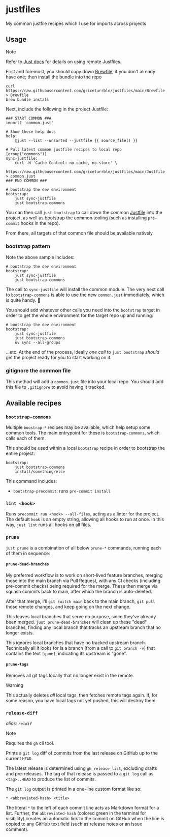# justfiles
My common justfile recipes which I use for imports across projects

## Usage

> [!note]
> Refer to [Just docs](https://just.systems/man/en/remote-justfiles.html#remote-justfiles)
> for details on using remote Justfiles.

First and foremost, you should copy down [Brewfile](Brewfile),
if you don't already have one;
then install the bundle into the repo

```shell
curl https://raw.githubusercontent.com/griceturrble/justfiles/main/Brewfile > Brewfile
brew bundle install
```

Next, include the following in the project Justfile:

```just
### START COMMON ###
import? 'common.just'

# Show these help docs
help:
    @just --list --unsorted --justfile {{ source_file() }}

# Pull latest common justfile recipes to local repo
[group("commons")]
sync-justfile:
    curl -H 'Cache-Control: no-cache, no-store' \
        https://raw.githubusercontent.com/griceturrble/justfiles/main/Justfile > common.just
### END COMMON ###

# bootstrap the dev environment
bootstrap:
    just sync-justfile
    just bootstrap-commons
```

You can then call `just bootstrap` to call down the common [Justfile](Justfile)
into the project,
as well as bootstrap the common tooling
(such as installing `pre-commit` hooks in the repo).

From there, all targets of that common file should be available natively.

### bootstrap pattern

Note the above sample includes:

```just
# bootstrap the dev environment
bootstrap:
    just sync-justfile
    just bootstrap-commons
```

The call to `sync-justfile` will install the common module.
The very next call to `bootstrap-commons` is able to use the new `common.just` immediately,
which is quite handy. 🙂

You should add whatever other calls you need into the `bootstrap` target
in order to get the whole environment for the target repo up and running:

```just
# bootstrap the dev environment
bootstrap:
    just sync-justfile
    just bootstrap-commons
    uv sync --all-groups
```

...etc. At the end of the process, ideally *one call* to `just bootstrap`
*should* get the project ready for you to start working on it.

### gitignore the common file

This method will add a `common.just` file into your local repo.
You should add this file to `.gitignore` to avoid having it tracked.

## Available recipes

### `bootstrap-commons`

Multiple `boostrap-*` recipes may be available,
which help setup some common tools.
The main entrypoint for these is `bootstrap-commons`,
which calls each of them.

This should be used within a local `bootstrap` recipe
in order to bootstrap the entire project:

```just
bootstrap:
    just bootstrap-commons
    install/something/else
```

This command includes:

- `bootstrap-precommit`: runs `pre-commit install`

### `lint <hook>`

Runs `precommit run <hook> --all-files`,
acting as a linter for the project.
The default `hook` is an empty string,
allowing all hooks to run at once.
In this way, `just lint` runs all hooks on all files.

### `prune`

`just prune` is a combination of all below `prune-*` commands,
running each of them in sequence:

#### `prune-dead-branches`

My preferred workflow is to work on short-lived feature branches,
merging those into the main branch via Pull Request,
with any CI checks (including pre-commit checks)
being required for the merge.
These then merge via squash commits back to main,
after which the branch is auto-deleted.

After that merge,
I'll `git switch main` back to the main branch,
`git pull` those remote changes,
and keep going on the next change.

This leaves local branches that serve no purpose,
since they've already been merged.
`just prune-dead-branches` will clean up these "dead" branches,
finding any local branch that tracks an upstream branch
that no longer exists.

This ignores local branches that have no tracked upstream branch.
Technically all it looks for is a branch (from a call to `git branch -v`)
that contains the text `[gone]`,
indicating its upstream is "gone".

#### `prune-tags`

Removes all git tags locally that no longer exist in the remote.

> [!warning]
> This actually deletes *all* local tags,
> then fetches remote tags again.
> If, for some reason, you have local tags not yet pushed,
> this will destroy them.

### `release-diff`

*alias: `reldif`*

> [!note]
> Requires the `gh` cli tool.

Prints a `git log` diff of commits
from the last release on GitHub
up to the current `HEAD`.

The latest release is determined using `gh release list`,
excluding drafts and pre-releases.
The tag of that release is passed to a `git log` call as `<tag>..HEAD`
to produce the list of commits.

The `git log` output is printed in a one-line custom format like so:

```
* <abbreviated-hash> <title>
```

The literal `*` to the left of each commit line acts as
Markdown format for a list.
Further, the `abbreviated-hash`
(colored green in the terminal for visibility)
creates an automatic link to the commit on GitHub
when the line is copied to any GitHub text field
(such as release notes or an issue comment).
